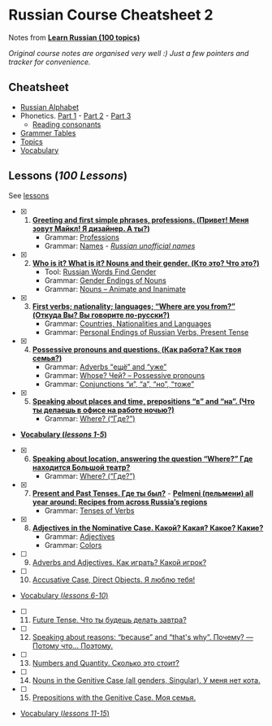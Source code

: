 # Russian Course Cheatsheet 2

 Notes from [**Learn Russian (100 topics)**](https://learnrussian.github.io/)

 *Original course notes are organised very well :) Just a few pointers and tracker for convenience.*

## Cheatsheet
- [Russian Alphabet](https://learnrussian.github.io/alphabet/)
- Phonetics. [Part 1](https://learnrussian.github.io/phonetics/) - [Part 2](https://learnrussian.github.io/phonetics/part-2/) - [Part 3](https://learnrussian.github.io/phonetics/part-3/)
    - [Reading consonants](https://github.com/hlltarakci/my_small_world_of_curiosity/blob/main/russian/russian_reading_consonants_cheatsheet.png) 
- [Grammer Tables](https://learnrussian.github.io/grammar-tables/)
- [Topics](https://learnrussian.github.io/topics/)
- [Vocabulary](https://learnrussian.github.io/vocabulary/)

## Lessons (*100 Lessons*)
See [lessons](https://learnrussian.github.io/lessons/)
- [x] 1. [**Greeting and first simple phrases, professions. (Привет! Меня зовут Майкл! Я дизайнер. А ты?)**](https://learnrussian.github.io/lessons/greeting-first-simple-phrases-professions/)
     - Grammar: [Professions](https://learnrussian.github.io/grammar-tables/professions/)
     - Grammar: [Names](https://learnrussian.github.io/grammar-tables/names/) - [*Russian unofficial names*](https://github.com/hlltarakci/my_small_world_of_curiosity/blob/main/russian/russian_unofficial_names_cheatsheet.png)
- [x] 2. [**Who is it? What is it? Nouns and their gender. (Кто это? Что это?)**](https://learnrussian.github.io/lessons/nouns-their-gender/)
     - Tool: [Russian Words Find Gender](https://www.russiantools.com/en/russian-words-find-what-gender-it-is)
     - Grammar: [Gender Endings of Nouns](https://learnrussian.github.io/grammar-tables/gender-endings-of-nouns/)
     - Grammar: [Nouns – Animate and Inanimate](https://learnrussian.github.io/grammar-tables/nouns-animate-and-inanimate/)
- [x] 3. [**First verbs; nationality; languages; “Where are you from?” (Откуда Вы? Вы говорите по-русски?)**](https://learnrussian.github.io/lessons/first-verbs-nationality/)
     - Grammar: [Countries, Nationalities and Languages](https://learnrussian.github.io/grammar-tables/countries-nationalities-and-languages/)
     - Grammar: [Personal Endings of Russian Verbs, Present Tense](https://learnrussian.github.io/grammar-tables/personal-endings-of-russian-verbs/) 
- [x] 4. [**Possessive pronouns and questions. (Как работа? Как твоя семья?)**](https://learnrussian.github.io/lessons/possessive-pronouns-questions/)
     - Grammar: [Adverbs “ещё” and “уже”](https://learnrussian.github.io/grammar-tables/adverbs-eshhyo-and-uzhe/)
     - Grammar: [Whose? Чей? – Possessive pronouns](https://learnrussian.github.io/grammar-tables/possessive-pronouns/)
     - Grammar: [Conjunctions “и”, “а”, “но”, “тоже”](https://learnrussian.github.io/grammar-tables/conjunctions/)
- [x] 5. [**Speaking about places and time, prepositions “в” and “на”. (Что ты делаешь в офисе на работе ночью?)**](https://learnrussian.github.io/lessons/speaking-places-time-prepositions/)
     - Grammar: [Where? (“Где?”)](https://learnrussian.github.io/grammar-tables/where/)
- [**Vocabulary (*lessons 1-5*)**](https://learnrussian.github.io/vocabulary/lesson-1-5/)
- [x] 6. [**Speaking about location, answering the question “Where?” Где находится Большой театр?**](https://learnrussian.github.io/lessons/speaking-location/)
     - Grammar: [Where? (“Где?”)](https://learnrussian.github.io/grammar-tables/where/)
- [x] 7. [**Present and Past Tenses. Где ты был?**](https://learnrussian.github.io/lessons/present-past-tenses/) - [**Pelmeni (пельмени) all year around: Recipes from across Russia’s regions**](https://www.rbth.com/russian-kitchen/327602-pelmeni-all-year-russian--regions-recipes)
     - Grammar: [Tenses of Verbs](https://learnrussian.github.io/grammar-tables/tenses-of-verbs/)
- [x] 8. [**Adjectives in the Nominative Case. Какой? Какая? Какое? Какие?**](https://learnrussian.github.io/lessons/adjectives-nominative-case/)
     - Grammar: [Adjectives](https://learnrussian.github.io/grammar-tables/adjectives/)
     - Grammar: [Colors](https://learnrussian.github.io/grammar-tables/colors/)
- [ ] 9. [Adverbs and Adjectives. Как играть? Какой игрок?](https://learnrussian.github.io/lessons/adverbs-adjectives/)
- [ ] 10. [Accusative Case, Direct Objects. Я люблю тебя!](https://learnrussian.github.io/lessons/accusative-case-direct-objects/)
- [Vocabulary (*lessons 6-10*)](https://learnrussian.github.io/vocabulary/lesson-6-10/)
- [ ] 11. [Future Tense. Что ты будешь делать завтра?](https://learnrussian.github.io/lessons/future-tense/)
- [ ] 12. [Speaking about reasons: “because” and “that's why”. Почему? — Потому что… Поэтому.](https://learnrussian.github.io/lessons/speaking-about-reasons-because-and-thats-why/)
- [ ] 13. [Numbers and Quantity. Сколько это стоит?](https://learnrussian.github.io/lessons/numbers-quantity/)
- [ ] 14. [Nouns in the Genitive Case (all genders, Singular). У меня нет кота.](https://learnrussian.github.io/lessons/nouns-in-genitive-case/)
- [ ] 15. [Prepositions with the Genitive Case. Моя семья.](https://learnrussian.github.io/lessons/prepositions-genitive-case/)
- [Vocabulary (*lessons 11-15*)](https://learnrussian.github.io/vocabulary/lesson-11-15/)
      




